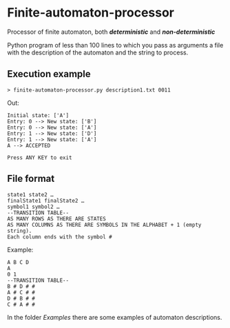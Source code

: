 # Finite-automaton-processor
Processor of finite automaton, both ***deterministic*** and ***non-deterministic***

Python program of less than 100 lines to which you pass as arguments a file with the description of the automaton and the string to process.

## Execution example
```
> finite-automaton-processor.py description1.txt 0011
```
Out:
```
Initial state: ['A']
Entry: 0 --> New state: ['B']
Entry: 0 --> New state: ['A']
Entry: 1 --> New state: ['D']
Entry: 1 --> New state: ['A']
A --> ACCEPTED

Press ANY KEY to exit
```

## File format
```
state1 state2 …
finalState1 finalState2 …
symbol1 symbol2 …
--TRANSITION TABLE--
AS MANY ROWS AS THERE ARE STATES
AS MANY COLUMNS AS THERE ARE SYMBOLS IN THE ALPHABET + 1 (empty string).
Each column ends with the symbol #
```

Example:
```
A B C D
A
0 1
--TRANSITION TABLE--
B # D # #
A # C # #
D # B # #
C # A # #
```

In the folder *Examples* there are some examples of automaton descriptions.
